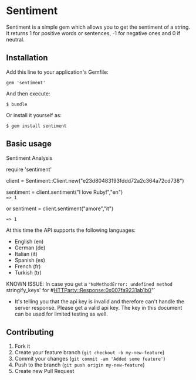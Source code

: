 # Sentiment

Sentiment is a simple gem which allows you to get the sentiment of a string. It returns 1 for positive words or sentences, -1 for negative ones and 0 if neutral.

## Installation

Add this line to your application's Gemfile:

    gem 'sentiment'

And then execute:

    $ bundle

Or install it yourself as:

    $ gem install sentiment

## Basic usage

Sentiment Analysis

require 'sentiment'  

client = Sentiment::Client.new("e23d80483193fddd72a2c364a72cd738")

sentiment = client.sentiment("I love Ruby!","en")  
`=> 1`

or
sentiment = client.sentiment("amore","it")

`=> 1`  

At this time the API supports the following languages:  
* English (en)  
* German (de)  
* Italian (it)  
* Spanish (es)  
* French (fr)  
* Turkish (tr)  


KNOWN ISSUE:
In case you get a `"NoMethodError: undefined method `stringify_keys' for #<HTTParty::Response:0x007fa9231ab1b0>"`
- It's telling you that the api key is invalid and therefore can't handle the server response. Please get a valid api key. The key in this document can be used for limited testing as well. 


## Contributing

1. Fork it
2. Create your feature branch (`git checkout -b my-new-feature`)
3. Commit your changes (`git commit -am 'Added some feature'`)
4. Push to the branch (`git push origin my-new-feature`)
5. Create new Pull Request
